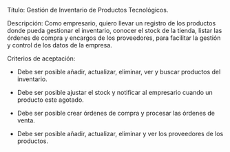 Título: Gestión de Inventario de Productos Tecnológicos. 

Descripción: Como empresario, quiero llevar un registro de los productos donde pueda gestionar el inventario, conocer el stock de la tienda, listar las órdenes de compra y encargos de los proveedores, para facilitar la gestión y control de los datos de la empresa. 

Criterios de aceptación: 

* Debe ser posible añadir, actualizar, eliminar, ver y buscar productos del inventario. 

* Debe ser posible ajustar el stock y notificar al empresario cuando un producto este agotado. 

* Debe ser posible crear órdenes de compra y procesar las órdenes de venta.
  
* Debe ser posible añadir, actualizar, eliminar y ver los proveedores de los productos. 
